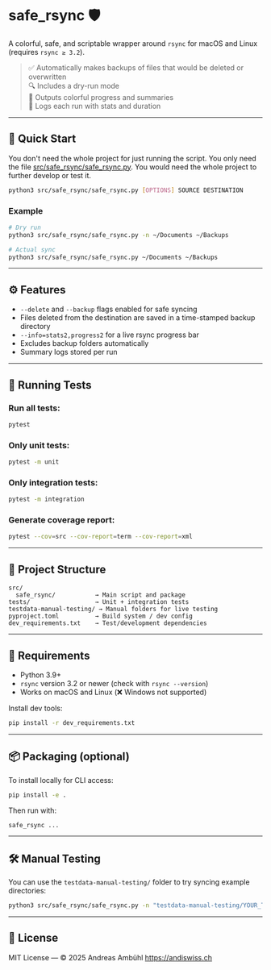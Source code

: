# safe_rsync 🛡

A colorful, safe, and scriptable wrapper around `rsync` for macOS and Linux (requires `rsync ≥ 3.2`).

> ✅ Automatically makes backups of files that would be deleted or overwritten  
> 🔍 Includes a dry-run mode  
> 🎨 Outputs colorful progress and summaries  
> 📝 Logs each run with stats and duration  

---

## 🚀 Quick Start

You don't need the whole project for just running the script. You only need the file [src/safe_rsync/safe_rsync.py](src/safe_rsync/safe_rsync.py).
You would need the whole project to further develop or test it.

```bash
python3 src/safe_rsync/safe_rsync.py [OPTIONS] SOURCE DESTINATION
```

### Example

```bash
# Dry run
python3 src/safe_rsync/safe_rsync.py -n ~/Documents ~/Backups

# Actual sync
python3 src/safe_rsync/safe_rsync.py ~/Documents ~/Backups
```

---

## ⚙️ Features

- `--delete` and `--backup` flags enabled for safe syncing
- Files deleted from the destination are saved in a time-stamped backup directory
- `--info=stats2,progress2` for a live rsync progress bar
- Excludes backup folders automatically
- Summary logs stored per run

---

## 🧪 Running Tests

### Run all tests:

```bash
pytest
```

### Only unit tests:

```bash
pytest -m unit
```

### Only integration tests:

```bash
pytest -m integration
```

### Generate coverage report:

```bash
pytest --cov=src --cov-report=term --cov-report=xml
```

---

## 🧰 Project Structure

```
src/
  safe_rsync/           → Main script and package
tests/                  → Unit + integration tests
testdata-manual-testing/ → Manual folders for live testing
pyproject.toml          → Build system / dev config
dev_requirements.txt    → Test/development dependencies
```

---

## 🔧 Requirements

- Python 3.9+
- `rsync` version 3.2 or newer (check with `rsync --version`)
- Works on macOS and Linux (❌ Windows not supported)

Install dev tools:

```bash
pip install -r dev_requirements.txt
```

---

## 📦 Packaging (optional)

To install locally for CLI access:

```bash
pip install -e .
```

Then run with:

```bash
safe_rsync ...
```

---

## 🛠 Manual Testing

You can use the `testdata-manual-testing/` folder to try syncing example directories:

```bash
python3 src/safe_rsync/safe_rsync.py -n "testdata-manual-testing/YOUR_TEST_FOLDER" "testdata-manual-testing/YOUR_BACKUP_FOLDER"
```

---

## 📝 License

MIT License — © 2025 Andreas Ambühl https://andiswiss.ch
